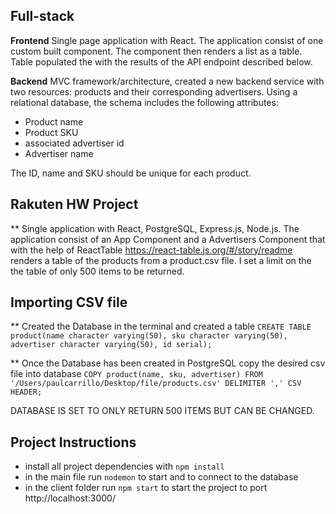 ## Full-stack  
**Frontend**
Single page application with React. The application consist of one custom built component. The component then renders a list as a table. Table populated the with the results of the API endpoint described below.

**Backend**
MVC framework/architecture, created a new backend service with two resources: products and their corresponding advertisers.
Using a relational database, the schema includes the following attributes:

- Product name
- Product SKU
- associated advertiser id
- Advertiser name

The ID, name and SKU should be unique for each product.

## Rakuten HW Project
** Single application with React, PostgreSQL, Express.js, Node.js. The application consist of an App Component and a Advertisers Component that with the help of ReactTable https://react-table.js.org/#/story/readme renders
a table of the products from a product.csv file. I set a limit on the the table of only 500 items to be returned.

## Importing CSV file
** Created the Database in the terminal and created a table
`CREATE TABLE product(name character varying(50), sku character varying(50), advertiser character varying(50), id serial);`

** Once the Database has been created in PostgreSQL copy the desired csv file into database
`COPY product(name, sku, advertiser)
FROM '/Users/paulcarrillo/Desktop/file/products.csv' DELIMITER ',' CSV HEADER;`

DATABASE IS SET TO ONLY RETURN 500 ITEMS BUT CAN BE CHANGED.

## Project Instructions

* install all project dependencies with `npm install`
* in the main file run `nodemon` to start and to connect to the database
* in the client folder run `npm start` to start the project to port http://localhost:3000/
